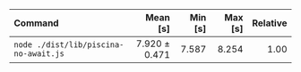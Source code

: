 | Command                               |      Mean [s] | Min [s] | Max [s] | Relative |
| :------------------------------------ | ------------: | ------: | ------: | -------: |
| `node ./dist/lib/piscina-no-await.js` | 7.920 ± 0.471 |   7.587 |   8.254 |     1.00 |
